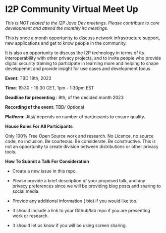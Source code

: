 # I2P Community Virtual Meet Up 

*This is NOT related to the I2P Java Dev meetings. Please contribute to core development and attend the monthly irc meetings.*

This is once a month opportunity to discuss network infrastructure support, new applications and get to know people in the community.

It is also an opportunity to discuss the I2P technology in terms of its interoperability with other privacy projects, and to invite people who provide digital security training to participate in learning more and helping to shape developemnt and provide insight for use cases and development focus. 


**Event**: TBD 18th, 2023

**Time**: 19:30 - 19:30 CET, 1pm - 1:30pm EST

**Deadline for presenting** : 9th, of the decided month 2023

**Recording of the event**: TBD/ Optional

**Platform**: Jitsi/ depends on number of participants to ensure quality. 

**House Rules For All Participants**

Only 100% Free Open Source work and research. No Licence, no source code, no inclusion.
Be courteous.
Be considerate.
Be constructive.
This is not an opportunity to create division between distributions or other privacy tools. 

**How To Submit a Talk For Consideration**

- Create a new issue in this repo.

- Please provide a brief description of your proposed talk, and any privacy preferences since we will be providing blog posts and sharing to social media.

- Provide any additional information ( bio) if you would like too. 

- It should include a link to your Github/lab repo if you are presenting work or research. 

- It should let us know if you will be using screen sharing. 



